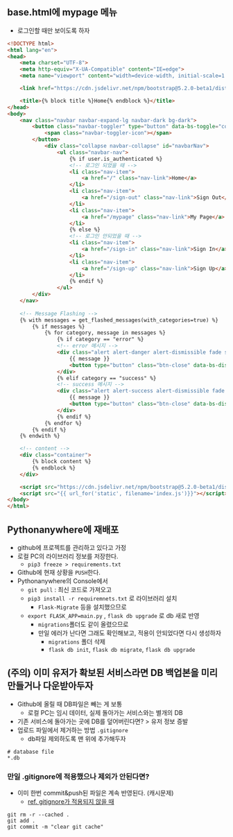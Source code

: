 ## base.html에 mypage 메뉴
- 로그인할 때만 보이도록 하자

```html
<!DOCTYPE html>
<html lang="en">
<head>
    <meta charset="UTF-8">
    <meta http-equiv="X-UA-Compatible" content="IE=edge">
    <meta name="viewport" content="width=device-width, initial-scale=1.0">

    <link href="https://cdn.jsdelivr.net/npm/bootstrap@5.2.0-beta1/dist/css/bootstrap.min.css" rel="stylesheet" integrity="sha384-0evHe/X+R7YkIZDRvuzKMRqM+OrBnVFBL6DOitfPri4tjfHxaWutUpFmBp4vmVor" crossorigin="anonymous">

    <title>{% block title %}Home{% endblock %}</title>
</head>
<body>
    <nav class="navbar navbar-expand-lg navbar-dark bg-dark">
        <button class="navbar-toggler" type="button" data-bs-toggle="collapse" data-bs-target="#navbarNav" aria-controls="navbarNav" aria-expanded="false" aria-label="Toggle navigation">
            <span class="navbar-toggler-icon"></span>
        </button>
            <div class="collapse navbar-collapse" id="navbarNav">
                <ul class="navbar-nav">
                    {% if user.is_authenticated %}
                    <!-- 로그인 되었을 때 -->
                    <li class="nav-item">
                        <a href="/" class="nav-link">Home</a>
                    </li>
                    <li class="nav-item">
                        <a href="/sign-out" class="nav-link">Sign Out</a>
                    </li>
                    <li class="nav-item">
                        <a href="/mypage" class="nav-link">My Page</a>
                    </li>
                    {% else %}
                    <!-- 로그인 안되었을 때 -->
                    <li class="nav-item">
                        <a href="/sign-in" class="nav-link">Sign In</a>
                    </li>
                    <li class="nav-item">
                        <a href="/sign-up" class="nav-link">Sign Up</a>
                    </li>
                    {% endif %}
                </ul>
        </div>
    </nav>
    
    <!-- Message Flashing -->
    {% with messages = get_flashed_messages(with_categories=true) %}
        {% if messages %}
            {% for category, message in messages %}
                {% if category == "error" %}         
                <!-- error 메시지 -->
                <div class="alert alert-danger alert-dismissible fade show" role="alert">
                    {{ message }}
                    <button type="button" class="btn-close" data-bs-dismiss="alert" aria-label="Close"></button>
                </div>
                {% elif category == "success" %}
                <!-- success 메시지 -->
                <div class="alert alert-success alert-dismissible fade show" role="alert">
                    {{ message }}
                    <button type="button" class="btn-close" data-bs-dismiss="alert" aria-label="Close"></button>
                </div>
                {% endif %}
            {% endfor %}
        {% endif %}
    {% endwith %}

    <!-- content -->
    <div class="container">
        {% block content %}
        {% endblock %}
    </div>

    <script src="https://cdn.jsdelivr.net/npm/bootstrap@5.2.0-beta1/dist/js/bootstrap.bundle.min.js" integrity="sha384-pprn3073KE6tl6bjs2QrFaJGz5/SUsLqktiwsUTF55Jfv3qYSDhgCecCxMW52nD2" crossorigin="anonymous"></script>
    <script src="{{ url_for('static', filename='index.js')}}"></script>
</body>
</html>
```

## Pythonanywhere에 재배포
- github에 프로젝트를 관리하고 있다고 가정
- 로컬 PC의 라이브러리 정보를 저장한다.
    - `pip3 freeze > requirements.txt`
- Github에 현재 상황을 `PUSH`한다.
- Pythonanywhere의 Console에서 
    - `git pull` : 최신 코드로 가져오고
    - `pip3 install -r requiremnets.txt` 로 라이브러리 설치
        - `Flask-Migrate` 등을 설치했으므로
    - `export FLASK_APP=main.py` , `flask db upgrade` 로 db 새로 반영
        - `migrations`폴더도 같이 올렸으므로
        - 만일 에러가 난다면 그래도 확인해보고, 적용이 안되었다면 다시 생성하자
            - `migrations` 폴더 삭제
            - `flask db init`, `flask db migrate`, `flask db upgrade`

## (주의) 이미 유저가 확보된 서비스라면 DB 백업본을 미리 만들거나 다운받아두자
- Github에 올릴 때 DB파일은 빼는 게 보통
    - 로컬 PC는 임시 데이터, 실제 돌아가는 서비스와는 별개의 DB
- 기존 서비스에 돌아가는 곳에 DB를 덮어버린다면? > 유저 정보 증발
- 업로드 파일에서 제거하는 방법 `.gitignore`
    - db파일 제외하도록 맨 위에 추가해두자
```
# database file
*.db
```

### 만일 .gitignore에 적용했으나 제외가 안된다면?
- 이미 한번 commit&push된 파일은 계속 반영된다. (캐시문제)
    - [ref. gitignore가 적용되지 않을 때](https://sunnytdy.tistory.com/8)
```
git rm -r --cached .
git add .
git commit -m "clear git cache"
```